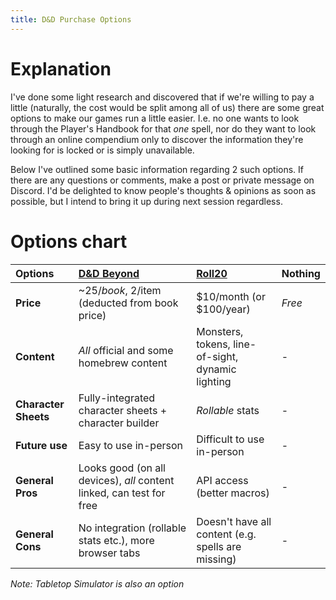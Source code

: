```yaml
---
title: D&D Purchase Options
---
```


# Explanation

I've done some light research and discovered that if we're willing to pay a little (naturally, the cost would be split among all of us)
there are some great options to make our games run a little easier. I.e. no one wants to look through the Player's Handbook for that *one* spell,
nor do they want to look through an online compendium only to discover the information they're looking for is locked or is simply unavailable.

Below I've outlined some basic information regarding 2 such options. If there are any questions or comments, make a post or private message on Discord.
I'd be delighted to know people's thoughts & opinions as soon as possible, but I intend to bring it up during next session regardless.

# Options chart

| Options | [D&D Beyond](https://www.dndbeyond.com/pricing-details) | [Roll20](https://app.roll20.net/account/supporter) | Nothing |
|:---|:---|:---|:---|
| **Price** | ~$25/book, ~$2/item (deducted from book price) | $10/month (or $100/year) | *Free* |
| **Content** | *All* official and some homebrew content | Monsters, tokens, line-of-sight, dynamic lighting | - |
| **Character Sheets** | Fully-integrated character sheets + character builder | *Rollable* stats | - |
| **Future use** | Easy to use in-person | Difficult to use in-person | - |
| **General Pros** | Looks good (on all devices), *all* content linked, can test for free | API access (better macros) | - |
| **General Cons** | No integration (rollable stats etc.), more browser tabs | Doesn't have all content (e.g. spells are missing) | - |

_Note: Tabletop Simulator is also an option_

